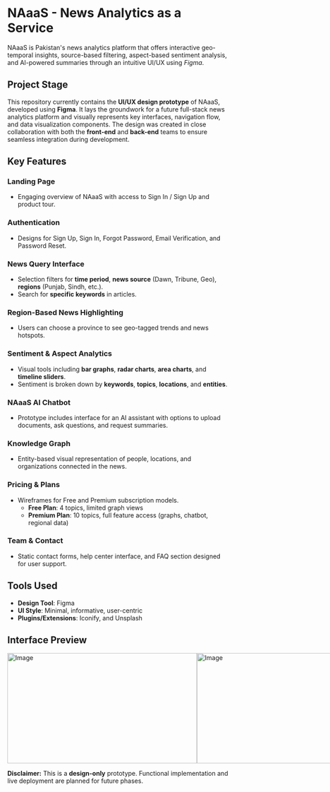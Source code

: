 # NAaaS - News Analytics as a Service
NAaaS is Pakistan's news analytics platform that offers interactive geo-temporal insights, source-based filtering, aspect-based sentiment analysis, and AI-powered summaries through an intuitive UI/UX using *Figma*.

## Project Stage
This repository currently contains the **UI/UX design prototype** of NAaaS, developed using **Figma**. It lays the groundwork for a future full-stack news analytics platform and visually represents key interfaces, navigation flow, and data visualization components. The design was created in close collaboration with both the **front-end** and **back-end** teams to ensure seamless integration during development.

## Key Features
### Landing Page
- Engaging overview of NAaaS with access to Sign In / Sign Up and product tour.

### Authentication
- Designs for Sign Up, Sign In, Forgot Password, Email Verification, and Password Reset.

### News Query Interface
- Selection filters for **time period**, **news source** (Dawn, Tribune, Geo), **regions** (Punjab, Sindh, etc.).
- Search for **specific keywords** in articles.

### Region-Based News Highlighting
- Users can choose a province to see geo-tagged trends and news hotspots.

### Sentiment & Aspect Analytics
- Visual tools including **bar graphs**, **radar charts**, **area charts**, and **timeline sliders**.
- Sentiment is broken down by **keywords**, **topics**, **locations**, and **entities**.

### NAaaS AI Chatbot
- Prototype includes interface for an AI assistant with options to upload documents, ask questions, and request summaries.

### Knowledge Graph
- Entity-based visual representation of people, locations, and organizations connected in the news.

### Pricing & Plans
- Wireframes for Free and Premium subscription models.
  - **Free Plan**: 4 topics, limited graph views
  - **Premium Plan**: 10 topics, full feature access (graphs, chatbot, regional data)

### Team & Contact
- Static contact forms, help center interface, and FAQ section designed for user support.

## Tools Used
- **Design Tool**: Figma
- **UI Style**: Minimal, informative, user-centric
- **Plugins/Extensions**: Iconify, and Unsplash

## Interface Preview
<div style="display: flex; justify-content: space-between; align-items: center;">
  <img src="https://github.com/user-attachments/assets/b805a9c0-12b8-4fb0-89fa-5cf126fa043c" alt="Image" width="430" height="250">
  <img src="https://github.com/user-attachments/assets/84bf370b-56f0-46dd-a306-0a085f3e0902" alt="Image" width="430" height="250">
</div>

**Disclaimer:** This is a **design-only** prototype. Functional implementation and live deployment are planned for future phases.

